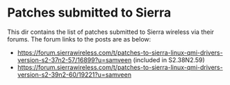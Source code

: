 # Patches submitted to Sierra

This dir contains the list of patches submitted to Sierra wireless via their forums. The forum links to the posts are as below:

- https://forum.sierrawireless.com/t/patches-to-sierra-linux-qmi-drivers-version-s2-37n2-57/16899?u=samveen (included in  S2.38N2.59)
- https://forum.sierrawireless.com/t/patches-to-sierra-linux-qmi-drivers-version-s2-39n2-60/19221?u=samveen
